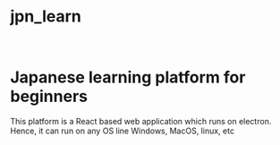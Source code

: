 # jpn_learn
<br>
<h1>Japanese learning platform for beginners</h1>

This platform is a React based web application which runs on electron. Hence, it can run on any OS line Windows, MacOS, linux, etc
